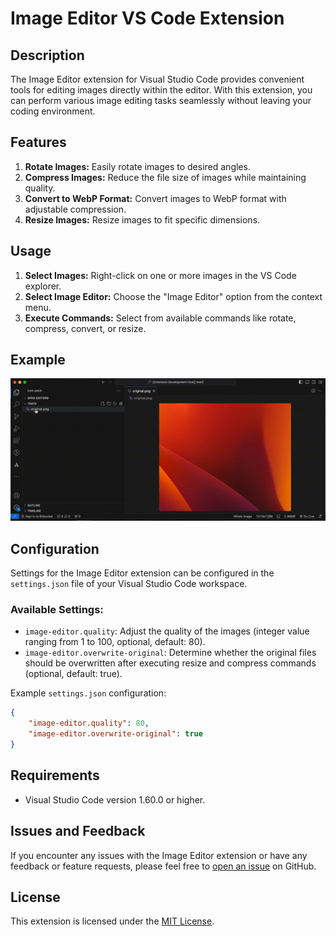 # Image Editor VS Code Extension

## Description
The Image Editor extension for Visual Studio Code provides convenient tools for editing images directly within the editor. With this extension, you can perform various image editing tasks seamlessly without leaving your coding environment.

## Features

1. **Rotate Images:** Easily rotate images to desired angles.
2. **Compress Images:** Reduce the file size of images while maintaining quality.
3. **Convert to WebP Format:** Convert images to WebP format with adjustable compression.
4. **Resize Images:** Resize images to fit specific dimensions.

## Usage
1. **Select Images:** Right-click on one or more images in the VS Code explorer.
2. **Select Image Editor:** Choose the "Image Editor" option from the context menu.
3. **Execute Commands:** Select from available commands like rotate, compress, convert, or resize.

## Example
![feature X](https://github.com/lemehovskiy/vs-code-image-editor/blob/main/images/demo.gif?raw=true)

## Configuration
Settings for the Image Editor extension can be configured in the `settings.json` file of your Visual Studio Code workspace.

### Available Settings:

- `image-editor.quality`: Adjust the quality of the images (integer value ranging from 1 to 100, optional, default: 80).
- `image-editor.overwrite-original`: Determine whether the original files should be overwritten after executing resize and compress commands (optional, default: true).

Example `settings.json` configuration:
```json
{
    "image-editor.quality": 80,
    "image-editor.overwrite-original": true
}
```

## Requirements

- Visual Studio Code version 1.60.0 or higher.

## Issues and Feedback

If you encounter any issues with the Image Editor extension or have any feedback or feature requests, please feel free to [open an issue](https://github.com/lemehovskiy/vs-code-image-editor/issues) on GitHub.

## License

This extension is licensed under the [MIT License](LICENSE).